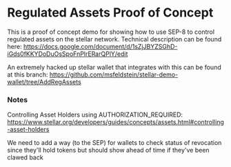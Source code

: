# Regulated Assets Proof of Concept

This is a proof of concept demo for showing how to use SEP-8 to control regulated assets on the stellar network.  Technical description can be found here: https://docs.google.com/document/d/1sZjJBYZSGhD-iGds0fKKYDoDuOsSpoFnPlrERarQPlY/edit

An extremely hacked up stellar wallet that integrates with this can be found at this branch: https://github.com/msfeldstein/stellar-demo-wallet/tree/AddRegAssets


### Notes

Controlling Asset Holders using AUTHORIZATION_REQUIRED: https://www.stellar.org/developers/guides/concepts/assets.html#controlling-asset-holders

We need to add a way (to the SEP) for wallets to check status of revocation since they'll hold tokens but should show ahead of time if they've been clawed back